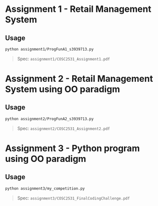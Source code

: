 # Assignment 1 - Retail Management System

## Usage
```bash
python assignment1/ProgFunA1_s3939713.py
```

> Spec: `assignment1/COSC2531_Assignment1.pdf`


# Assignment 2 - Retail Management System using OO paradigm

## Usage
```bash
python assignment2/ProgFunA2_s3939713.py
```

> Spec: `assignment2/COSC2531_Assignment2.pdf`

# Assignment 3 - Python program using OO paradigm

## Usage
```bash
python assignment3/my_competition.py
```

> Spec: `assignment3/COSC2531_FinalCodingChallenge.pdf`